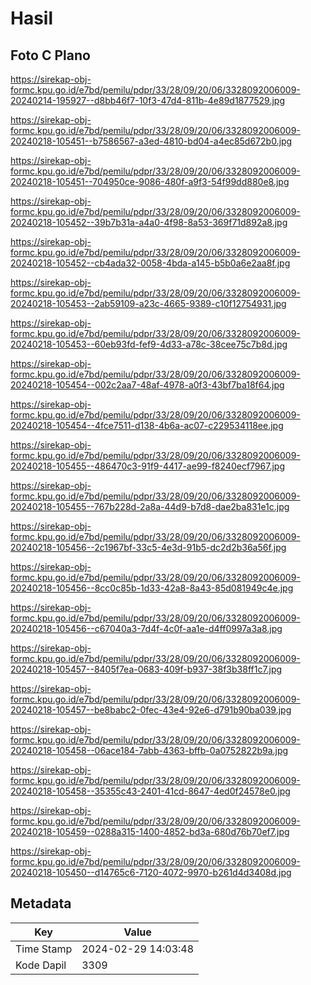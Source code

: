 # Hasil

## Foto C Plano

https://sirekap-obj-formc.kpu.go.id/e7bd/pemilu/pdpr/33/28/09/20/06/3328092006009-20240214-195927--d8bb46f7-10f3-47d4-811b-4e89d1877529.jpg

https://sirekap-obj-formc.kpu.go.id/e7bd/pemilu/pdpr/33/28/09/20/06/3328092006009-20240218-105451--b7586567-a3ed-4810-bd04-a4ec85d672b0.jpg

https://sirekap-obj-formc.kpu.go.id/e7bd/pemilu/pdpr/33/28/09/20/06/3328092006009-20240218-105451--704950ce-9086-480f-a9f3-54f99dd880e8.jpg

https://sirekap-obj-formc.kpu.go.id/e7bd/pemilu/pdpr/33/28/09/20/06/3328092006009-20240218-105452--39b7b31a-a4a0-4f98-8a53-369f71d892a8.jpg

https://sirekap-obj-formc.kpu.go.id/e7bd/pemilu/pdpr/33/28/09/20/06/3328092006009-20240218-105452--cb4ada32-0058-4bda-a145-b5b0a6e2aa8f.jpg

https://sirekap-obj-formc.kpu.go.id/e7bd/pemilu/pdpr/33/28/09/20/06/3328092006009-20240218-105453--2ab59109-a23c-4665-9389-c10f12754931.jpg

https://sirekap-obj-formc.kpu.go.id/e7bd/pemilu/pdpr/33/28/09/20/06/3328092006009-20240218-105453--60eb93fd-fef9-4d33-a78c-38cee75c7b8d.jpg

https://sirekap-obj-formc.kpu.go.id/e7bd/pemilu/pdpr/33/28/09/20/06/3328092006009-20240218-105454--002c2aa7-48af-4978-a0f3-43bf7ba18f64.jpg

https://sirekap-obj-formc.kpu.go.id/e7bd/pemilu/pdpr/33/28/09/20/06/3328092006009-20240218-105454--4fce7511-d138-4b6a-ac07-c229534118ee.jpg

https://sirekap-obj-formc.kpu.go.id/e7bd/pemilu/pdpr/33/28/09/20/06/3328092006009-20240218-105455--486470c3-91f9-4417-ae99-f8240ecf7967.jpg

https://sirekap-obj-formc.kpu.go.id/e7bd/pemilu/pdpr/33/28/09/20/06/3328092006009-20240218-105455--767b228d-2a8a-44d9-b7d8-dae2ba831e1c.jpg

https://sirekap-obj-formc.kpu.go.id/e7bd/pemilu/pdpr/33/28/09/20/06/3328092006009-20240218-105456--2c1967bf-33c5-4e3d-91b5-dc2d2b36a56f.jpg

https://sirekap-obj-formc.kpu.go.id/e7bd/pemilu/pdpr/33/28/09/20/06/3328092006009-20240218-105456--8cc0c85b-1d33-42a8-8a43-85d081949c4e.jpg

https://sirekap-obj-formc.kpu.go.id/e7bd/pemilu/pdpr/33/28/09/20/06/3328092006009-20240218-105456--c67040a3-7d4f-4c0f-aa1e-d4ff0997a3a8.jpg

https://sirekap-obj-formc.kpu.go.id/e7bd/pemilu/pdpr/33/28/09/20/06/3328092006009-20240218-105457--8405f7ea-0683-409f-b937-38f3b38ff1c7.jpg

https://sirekap-obj-formc.kpu.go.id/e7bd/pemilu/pdpr/33/28/09/20/06/3328092006009-20240218-105457--be8babc2-0fec-43e4-92e6-d791b90ba039.jpg

https://sirekap-obj-formc.kpu.go.id/e7bd/pemilu/pdpr/33/28/09/20/06/3328092006009-20240218-105458--06ace184-7abb-4363-bffb-0a0752822b9a.jpg

https://sirekap-obj-formc.kpu.go.id/e7bd/pemilu/pdpr/33/28/09/20/06/3328092006009-20240218-105458--35355c43-2401-41cd-8647-4ed0f24578e0.jpg

https://sirekap-obj-formc.kpu.go.id/e7bd/pemilu/pdpr/33/28/09/20/06/3328092006009-20240218-105459--0288a315-1400-4852-bd3a-680d76b70ef7.jpg

https://sirekap-obj-formc.kpu.go.id/e7bd/pemilu/pdpr/33/28/09/20/06/3328092006009-20240218-105450--d14765c6-7120-4072-9970-b261d4d3408d.jpg


## Metadata

| Key        | Value               |
| ---------- | ------------------- |
| Time Stamp | 2024-02-29 14:03:48 |
| Kode Dapil | 3309                |



